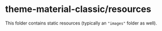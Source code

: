 # theme-material-classic/resources

This folder contains static resources (typically an `"images"` folder as well).
